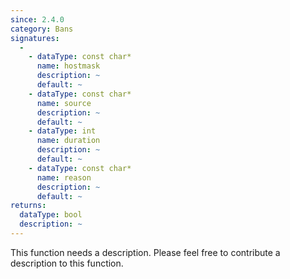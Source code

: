 ```yaml
---
since: 2.4.0
category: Bans
signatures:
  -
    - dataType: const char*
      name: hostmask
      description: ~
      default: ~
    - dataType: const char*
      name: source
      description: ~
      default: ~
    - dataType: int
      name: duration
      description: ~
      default: ~
    - dataType: const char*
      name: reason
      description: ~
      default: ~
returns:
  dataType: bool
  description: ~
---
```


This function needs a description. Please feel free to contribute a description to this function.
